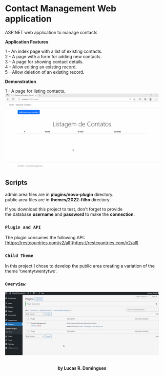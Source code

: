 <h1>Contact Management Web application</h1>

ASP.NET web application to manage contacts

<b>Application Features</b>

1 - An index page with a list of existing contacts.<br>
2 - A page with a form for adding new contacts.<br>
3 - A page for showing contact details.<br>
4 - Allow editing an existing record.<br>
5 - Allow deletion of an existing record.<br>

<b>Demonstration</b>

1 - A page for listing contacts.
![overview](https://github.com/lrdomingues/aspnet/blob/main/aspnet.gif)

## Scripts
admin area files are in <b>plugins/novo-plugin</b> directory.<br>
public area files are in <b>themes/2022-filho</b> directory.<br>

If you download this project to test, don't forget to provide<br>
the database <b>username</b> and <b>password</b> to make the <b>connection</b>.

### `Plugin and API`
The plugin consumes the following API:<br/>
[https://restcountries.com/v2/all](https://restcountries.com/v2/all)

### `Child Theme`
In this project I chose to develop the public area creating a variation of the theme 'twentytwentytwo'.

### `Overview`
![overview](https://github.com/lrdomingues/wordpress-plugin/blob/master/overview-plugin.gif)
<br/><br/>
<p align="center"><b>by Lucas R. Domingues</b></p>
